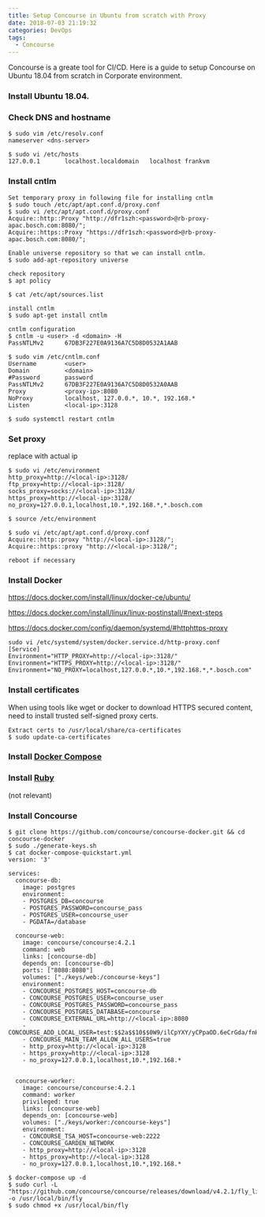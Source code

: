 ```yaml
---
title: Setup Concourse in Ubuntu from scratch with Proxy
date: 2018-07-03 21:19:32
categories: DevOps
tags:
  - Concourse
---
```

Concourse is a greate tool for CI/CD.
Here is a guide to setup Concourse on Ubuntu 18.04 from scratch in Corporate environment.
<!-- more -->
### Install Ubuntu 18.04.

### Check DNS and hostname
```
$ sudo vim /etc/resolv.conf
nameserver <dns-server>

$ sudo vi /etc/hosts
127.0.0.1       localhost.localdomain   localhost frankvm
```

### Install cntlm
```
Set temporary proxy in following file for installing cntlm
$ sudo touch /etc/apt/apt.conf.d/proxy.conf
$ sudo vi /etc/apt/apt.conf.d/proxy.conf
Acquire::http::Proxy "http://dfr1szh:<password>@rb-proxy-apac.bosch.com:8080/";
Acquire::https::Proxy "https://dfr1szh:<password>@rb-proxy-apac.bosch.com:8080/";

Enable universe repository so that we can install cntlm.
$ sudo add-apt-repository universe

check repository
$ apt policy

$ cat /etc/apt/sources.list

install cntlm
$ sudo apt-get install cntlm

cntlm configuration
$ cntlm -u <user> -d <domain> -H
PassNTLMv2      67DB3F227E0A9136A7C5D8D0532A1AAB

$ sudo vim /etc/cntlm.conf
Username        <user>
Domain          <domain>
#Password       password
PassNTLMv2      67DB3F227E0A9136A7C5D8D0532A0AAB
Proxy           <proxy-ip>:8080
NoProxy         localhost, 127.0.0.*, 10.*, 192.168.*
Listen          <local-ip>:3128

$ sudo systemctl restart cntlm
```

### Set proxy
replace <local-ip> with actual ip
 ```
$ sudo vi /etc/environment
http_proxy=http://<local-ip>:3128/
ftp_proxy=http://<local-ip>:3128/
socks_proxy=socks://<local-ip>:3128/
https_proxy=http://<local-ip>:3128/
no_proxy=127.0.0.1,localhost,10.*,192.168.*,*.bosch.com

$ source /etc/environment

$ sudo vi /etc/apt/apt.conf.d/proxy.conf
Acquire::http::proxy "http://<local-ip>:3128/";
Acquire::https::proxy "http://<local-ip>:3128/";

reboot if necessary
```

### Install Docker

https://docs.docker.com/install/linux/docker-ce/ubuntu/

https://docs.docker.com/install/linux/linux-postinstall/#next-steps

https://docs.docker.com/config/daemon/systemd/#httphttps-proxy

```
sudo vi /etc/systemd/system/docker.service.d/http-proxy.conf
[Service]
Environment="HTTP_PROXY=http://<local-ip>:3128/"
Environment="HTTPS_PROXY=http://<local-ip>:3128/"
Environment="NO_PROXY=localhost,127.0.0.*,10.*,192.168.*,*.bosch.com"
```

### Install certificates
When using tools like wget or docker to download HTTPS secured content, need to install trusted self-signed proxy certs.
```
Extract certs to /usr/local/share/ca-certificates
$ sudo update-ca-certificates
```

### Install [Docker Compose](https://docs.docker.com/compose/install/#install-compose)


### Install [Ruby](https://www.digitalocean.com/community/tutorials/how-to-install-ruby-on-rails-with-rbenv-on-ubuntu-18-04)
(not relevant)

### Install Concourse
```
$ git clone https://github.com/concourse/concourse-docker.git && cd concourse-docker
$ sudo ./generate-keys.sh
$ cat docker-compose-quickstart.yml
version: '3'

services:
  concourse-db:
    image: postgres
    environment:
    - POSTGRES_DB=concourse
    - POSTGRES_PASSWORD=concourse_pass
    - POSTGRES_USER=concourse_user
    - PGDATA=/database

  concourse-web:
    image: concourse/concourse:4.2.1
    command: web
    links: [concourse-db]
    depends_on: [concourse-db]
    ports: ["8080:8080"]
    volumes: ["./keys/web:/concourse-keys"]
    environment:
    - CONCOURSE_POSTGRES_HOST=concourse-db
    - CONCOURSE_POSTGRES_USER=concourse_user
    - CONCOURSE_POSTGRES_PASSWORD=concourse_pass
    - CONCOURSE_POSTGRES_DATABASE=concourse
    - CONCOURSE_EXTERNAL_URL=http://<local-ip>:8080
    - CONCOURSE_ADD_LOCAL_USER=test:$$2a$$10$$0W9/ilCpYXY/yCPpaOD.6eCrGda/fnH3D4lhsw1Mze0WTID5BuiTW
    - CONCOURSE_MAIN_TEAM_ALLOW_ALL_USERS=true
    - http_proxy=http://<local-ip>:3128
    - https_proxy=http://<local-ip>:3128
    - no_proxy=127.0.0.1,localhost,10.*,192.168.*


  concourse-worker:
    image: concourse/concourse:4.2.1
    command: worker
    privileged: true
    links: [concourse-web]
    depends_on: [concourse-web]
    volumes: ["./keys/worker:/concourse-keys"]
    environment:
    - CONCOURSE_TSA_HOST=concourse-web:2222
    - CONCOURSE_GARDEN_NETWORK
    - http_proxy=http://<local-ip>:3128
    - https_proxy=http://<local-ip>:3128
    - no_proxy=127.0.0.1,localhost,10.*,192.168.*

$ docker-compose up -d
$ sudo curl -L "https://github.com/concourse/concourse/releases/download/v4.2.1/fly_linux_amd64" -o /usr/local/bin/fly
$ sudo chmod +x /usr/local/bin/fly
```
